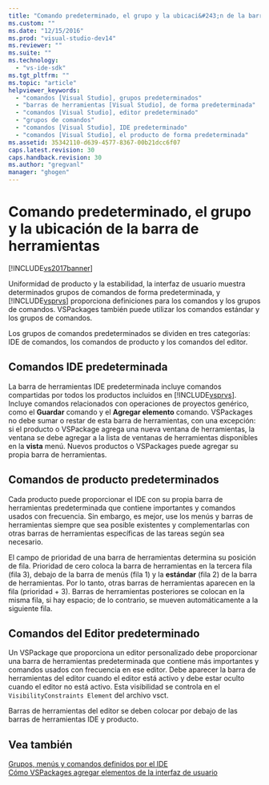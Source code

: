 ```yaml
---
title: "Comando predeterminado, el grupo y la ubicaci&#243;n de la barra de herramientas | Microsoft Docs"
ms.custom: ""
ms.date: "12/15/2016"
ms.prod: "visual-studio-dev14"
ms.reviewer: ""
ms.suite: ""
ms.technology: 
  - "vs-ide-sdk"
ms.tgt_pltfrm: ""
ms.topic: "article"
helpviewer_keywords: 
  - "comandos [Visual Studio], grupos predeterminados"
  - "barras de herramientas [Visual Studio], de forma predeterminada"
  - "comandos [Visual Studio], editor predeterminado"
  - "grupos de comandos"
  - "comandos [Visual Studio], IDE predeterminado"
  - "comandos [Visual Studio], el producto de forma predeterminada"
ms.assetid: 35342110-d639-4577-8367-00b21dcc6f07
caps.latest.revision: 30
caps.handback.revision: 30
ms.author: "gregvanl"
manager: "ghogen"
---
```

# Comando predeterminado, el grupo y la ubicaci&#243;n de la barra de herramientas
[!INCLUDE[vs2017banner](../../code-quality/includes/vs2017banner.md)]

Uniformidad de producto y la estabilidad, la interfaz de usuario muestra determinados grupos de comandos de forma predeterminada, y [!INCLUDE[vsprvs](../../code-quality/includes/vsprvs_md.md)] proporciona definiciones para los comandos y los grupos de comandos. VSPackages también puede utilizar los comandos estándar y los grupos de comandos.  
  
 Los grupos de comandos predeterminados se dividen en tres categorías: IDE de comandos, los comandos de producto y los comandos del editor.  
  
## Comandos IDE predeterminada  
 La barra de herramientas IDE predeterminada incluye comandos compartidas por todos los productos incluidos en [!INCLUDE[vsprvs](../../code-quality/includes/vsprvs_md.md)]. Incluye comandos relacionados con operaciones de proyectos genérico, como el **Guardar** comando y el **Agregar elemento** comando. VSPackages no debe sumar o restar de esta barra de herramientas, con una excepción: si el producto o VSPackage agrega una nueva ventana de herramientas, la ventana se debe agregar a la lista de ventanas de herramientas disponibles en la **vista** menú. Nuevos productos o VSPackages puede agregar su propia barra de herramientas.  
  
## Comandos de producto predeterminados  
 Cada producto puede proporcionar el IDE con su propia barra de herramientas predeterminada que contiene importantes y comandos usados con frecuencia. Sin embargo, es mejor, use los menús y barras de herramientas siempre que sea posible existentes y complementarlas con otras barras de herramientas específicas de las tareas según sea necesario.  
  
 El campo de prioridad de una barra de herramientas determina su posición de fila. Prioridad de cero coloca la barra de herramientas en la tercera fila \(fila 3\), debajo de la barra de menús \(fila 1\) y la **estándar** \(fila 2\) de la barra de herramientas. Por lo tanto, otras barras de herramientas aparecen en la fila \(prioridad \+ 3\). Barras de herramientas posteriores se colocan en la misma fila, si hay espacio; de lo contrario, se mueven automáticamente a la siguiente fila.  
  
## Comandos del Editor predeterminado  
 Un VSPackage que proporciona un editor personalizado debe proporcionar una barra de herramientas predeterminada que contiene más importantes y comandos usados con frecuencia en ese editor. Debe aparecer la barra de herramientas del editor cuando el editor está activo y debe estar oculto cuando el editor no está activo. Esta visibilidad se controla en el `VisibilityConstraints Element` del archivo vsct.  
  
 Barras de herramientas del editor se deben colocar por debajo de las barras de herramientas IDE y producto.  
  
## Vea también  
 [Grupos, menús y comandos definidos por el IDE](../../extensibility/internals/ide-defined-commands-menus-and-groups.md)   
 [Cómo VSPackages agregar elementos de la interfaz de usuario](../../extensibility/internals/how-vspackages-add-user-interface-elements.md)
